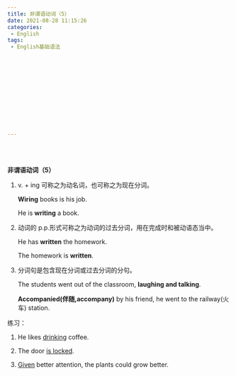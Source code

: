 ```yaml
---
title: 非谓语动词（5）
date: 2021-08-28 11:15:26
categories:
 - English
tags:
 - English基础语法













---
```


<br>
<br>



**非谓语动词（5）**

1. v. + ing 可称之为动名词，也可称之为现在分词。

    **Wiring** books is his job.

    He is **writing** a book.

2. 动词的 p.p.形式可称之为动词的过去分词，用在完成时和被动语态当中。

    He has **written** the homework.

    The homework is **written**.

3. 分词句是包含现在分词或过去分词的分句。

    The students went out of the classroom, **laughing and talking**.
    
    **Accompanied(伴随,accompany)** by his friend, he went to the railway(火车) station.

练习：

1. He likes <u>drinking</u> coffee.

2. The door <u>is locked</u>.

3. <u>Given</u> better attention, the plants could grow better. 